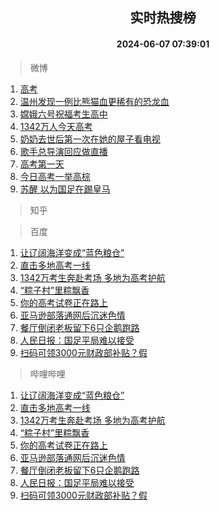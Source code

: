 <div align="center"><h2>实时热搜榜</h2><h4>2024-06-07 07:39:01</h4></div>

> 微博  

1. [高考](https://s.weibo.com/weibo?q=%E9%AB%98%E8%80%83&t=31&band_rank=1&Refer=top)<br />
2. [温州发现一例比熊猫血更稀有的恐龙血](https://s.weibo.com/weibo?q=%23%E6%B8%A9%E5%B7%9E%E5%8F%91%E7%8E%B0%E4%B8%80%E4%BE%8B%E6%AF%94%E7%86%8A%E7%8C%AB%E8%A1%80%E6%9B%B4%E7%A8%80%E6%9C%89%E7%9A%84%E6%81%90%E9%BE%99%E8%A1%80%23&t=31&band_rank=2&Refer=top)<br />
3. [嫦娥六号祝福考生高中](https://s.weibo.com/weibo?q=%23%E5%AB%A6%E5%A8%A5%E5%85%AD%E5%8F%B7%E7%A5%9D%E7%A6%8F%E8%80%83%E7%94%9F%E9%AB%98%E4%B8%AD%23&t=31&band_rank=3&Refer=top)<br />
4. [1342万人今天高考](https://s.weibo.com/weibo?q=%231342%E4%B8%87%E4%BA%BA%E4%BB%8A%E5%A4%A9%E9%AB%98%E8%80%83%23&t=31&band_rank=4&Refer=top)<br />
5. [奶奶去世后第一次在她的屋子看电视](https://s.weibo.com/weibo?q=%E5%A5%B6%E5%A5%B6%E5%8E%BB%E4%B8%96%E5%90%8E%E7%AC%AC%E4%B8%80%E6%AC%A1%E5%9C%A8%E5%A5%B9%E7%9A%84%E5%B1%8B%E5%AD%90%E7%9C%8B%E7%94%B5%E8%A7%86&t=31&band_rank=5&Refer=top)<br />
6. [歌手总导演回应做直播](https://s.weibo.com/weibo?q=%23%E6%AD%8C%E6%89%8B%E6%80%BB%E5%AF%BC%E6%BC%94%E5%9B%9E%E5%BA%94%E5%81%9A%E7%9B%B4%E6%92%AD%23&t=31&band_rank=6&Refer=top)<br />
7. [高考第一天](https://s.weibo.com/weibo?q=%23%E9%AB%98%E8%80%83%E7%AC%AC%E4%B8%80%E5%A4%A9%23&t=31&band_rank=7&Refer=top)<br />
8. [今日高考一举高棕](https://s.weibo.com/weibo?q=%23%E4%BB%8A%E6%97%A5%E9%AB%98%E8%80%83%E4%B8%80%E4%B8%BE%E9%AB%98%E6%A3%95%23&t=31&band_rank=8&Refer=top)<br />
9. [苏醒 以为国足在踢皇马](https://s.weibo.com/weibo?q=%E8%8B%8F%E9%86%92%20%E4%BB%A5%E4%B8%BA%E5%9B%BD%E8%B6%B3%E5%9C%A8%E8%B8%A2%E7%9A%87%E9%A9%AC&t=31&band_rank=9&Refer=top)<br />

> 知乎  


> 百度  

1. [让辽阔海洋变成“蓝色粮仓”](https://www.baidu.com/s?wd=%E8%AE%A9%E8%BE%BD%E9%98%94%E6%B5%B7%E6%B4%8B%E5%8F%98%E6%88%90%E2%80%9C%E8%93%9D%E8%89%B2%E7%B2%AE%E4%BB%93%E2%80%9D&sa=fyb_news&rsv_dl=fyb_news)<br />
2. [直击多地高考一线](https://www.baidu.com/s?wd=%E7%9B%B4%E5%87%BB%E5%A4%9A%E5%9C%B0%E9%AB%98%E8%80%83%E4%B8%80%E7%BA%BF&sa=fyb_news&rsv_dl=fyb_news)<br />
3. [1342万考生奔赴考场 多地为高考护航](https://www.baidu.com/s?wd=1342%E4%B8%87%E8%80%83%E7%94%9F%E5%A5%94%E8%B5%B4%E8%80%83%E5%9C%BA+%E5%A4%9A%E5%9C%B0%E4%B8%BA%E9%AB%98%E8%80%83%E6%8A%A4%E8%88%AA&sa=fyb_news&rsv_dl=fyb_news)<br />
4. [“粽子村”里粽飘香](https://www.baidu.com/s?wd=%E2%80%9C%E7%B2%BD%E5%AD%90%E6%9D%91%E2%80%9D%E9%87%8C%E7%B2%BD%E9%A3%98%E9%A6%99&sa=fyb_news&rsv_dl=fyb_news)<br />
5. [你的高考试卷正在路上](https://www.baidu.com/s?wd=%E4%BD%A0%E7%9A%84%E9%AB%98%E8%80%83%E8%AF%95%E5%8D%B7%E6%AD%A3%E5%9C%A8%E8%B7%AF%E4%B8%8A&sa=fyb_news&rsv_dl=fyb_news)<br />
6. [亚马逊部落通网后沉迷色情](https://www.baidu.com/s?wd=%E4%BA%9A%E9%A9%AC%E9%80%8A%E9%83%A8%E8%90%BD%E9%80%9A%E7%BD%91%E5%90%8E%E6%B2%89%E8%BF%B7%E8%89%B2%E6%83%85&sa=fyb_news&rsv_dl=fyb_news)<br />
7. [餐厅倒闭老板留下6只企鹅跑路](https://www.baidu.com/s?wd=%E9%A4%90%E5%8E%85%E5%80%92%E9%97%AD%E8%80%81%E6%9D%BF%E7%95%99%E4%B8%8B6%E5%8F%AA%E4%BC%81%E9%B9%85%E8%B7%91%E8%B7%AF&sa=fyb_news&rsv_dl=fyb_news)<br />
8. [人民日报：国足平局难以接受](https://www.baidu.com/s?wd=%E4%BA%BA%E6%B0%91%E6%97%A5%E6%8A%A5%EF%BC%9A%E5%9B%BD%E8%B6%B3%E5%B9%B3%E5%B1%80%E9%9A%BE%E4%BB%A5%E6%8E%A5%E5%8F%97&sa=fyb_news&rsv_dl=fyb_news)<br />
9. [扫码可领3000元财政部补贴？假](https://www.baidu.com/s?wd=%E6%89%AB%E7%A0%81%E5%8F%AF%E9%A2%863000%E5%85%83%E8%B4%A2%E6%94%BF%E9%83%A8%E8%A1%A5%E8%B4%B4%EF%BC%9F%E5%81%87&sa=fyb_news&rsv_dl=fyb_news)<br />

> 哔哩哔哩  

1. [让辽阔海洋变成“蓝色粮仓”](https://www.baidu.com/s?wd=%E8%AE%A9%E8%BE%BD%E9%98%94%E6%B5%B7%E6%B4%8B%E5%8F%98%E6%88%90%E2%80%9C%E8%93%9D%E8%89%B2%E7%B2%AE%E4%BB%93%E2%80%9D&sa=fyb_news&rsv_dl=fyb_news)<br />
2. [直击多地高考一线](https://www.baidu.com/s?wd=%E7%9B%B4%E5%87%BB%E5%A4%9A%E5%9C%B0%E9%AB%98%E8%80%83%E4%B8%80%E7%BA%BF&sa=fyb_news&rsv_dl=fyb_news)<br />
3. [1342万考生奔赴考场 多地为高考护航](https://www.baidu.com/s?wd=1342%E4%B8%87%E8%80%83%E7%94%9F%E5%A5%94%E8%B5%B4%E8%80%83%E5%9C%BA+%E5%A4%9A%E5%9C%B0%E4%B8%BA%E9%AB%98%E8%80%83%E6%8A%A4%E8%88%AA&sa=fyb_news&rsv_dl=fyb_news)<br />
4. [“粽子村”里粽飘香](https://www.baidu.com/s?wd=%E2%80%9C%E7%B2%BD%E5%AD%90%E6%9D%91%E2%80%9D%E9%87%8C%E7%B2%BD%E9%A3%98%E9%A6%99&sa=fyb_news&rsv_dl=fyb_news)<br />
5. [你的高考试卷正在路上](https://www.baidu.com/s?wd=%E4%BD%A0%E7%9A%84%E9%AB%98%E8%80%83%E8%AF%95%E5%8D%B7%E6%AD%A3%E5%9C%A8%E8%B7%AF%E4%B8%8A&sa=fyb_news&rsv_dl=fyb_news)<br />
6. [亚马逊部落通网后沉迷色情](https://www.baidu.com/s?wd=%E4%BA%9A%E9%A9%AC%E9%80%8A%E9%83%A8%E8%90%BD%E9%80%9A%E7%BD%91%E5%90%8E%E6%B2%89%E8%BF%B7%E8%89%B2%E6%83%85&sa=fyb_news&rsv_dl=fyb_news)<br />
7. [餐厅倒闭老板留下6只企鹅跑路](https://www.baidu.com/s?wd=%E9%A4%90%E5%8E%85%E5%80%92%E9%97%AD%E8%80%81%E6%9D%BF%E7%95%99%E4%B8%8B6%E5%8F%AA%E4%BC%81%E9%B9%85%E8%B7%91%E8%B7%AF&sa=fyb_news&rsv_dl=fyb_news)<br />
8. [人民日报：国足平局难以接受](https://www.baidu.com/s?wd=%E4%BA%BA%E6%B0%91%E6%97%A5%E6%8A%A5%EF%BC%9A%E5%9B%BD%E8%B6%B3%E5%B9%B3%E5%B1%80%E9%9A%BE%E4%BB%A5%E6%8E%A5%E5%8F%97&sa=fyb_news&rsv_dl=fyb_news)<br />
9. [扫码可领3000元财政部补贴？假](https://www.baidu.com/s?wd=%E6%89%AB%E7%A0%81%E5%8F%AF%E9%A2%863000%E5%85%83%E8%B4%A2%E6%94%BF%E9%83%A8%E8%A1%A5%E8%B4%B4%EF%BC%9F%E5%81%87&sa=fyb_news&rsv_dl=fyb_news)<br />
